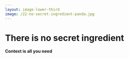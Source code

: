 ```yaml
---
layout: image-lower-third
image: /22-no-secret-ingredient-panda.jpg
---
```


# There is no secret ingredient

**Context is all you need**

<!--

**Speaker Notes:**
Main message: The revelation that there's no secret ingredient - just like in Kung Fu Panda

- No secret ingredient
- Just context
- Engineering reflects in software

*Transition: Thank you, and I'm happy to take your questions.*

...

**Reader Notes:**

Just like Po discovered with his father's noodle soup, there is no secret ingredient to effective LLM inference. No magic prompts, no hidden techniques, no special sauce. The power has always been in something much simpler and more fundamental: context. When you provide the right context - the right information at the right time in the right format - LLMs work beautifully. When you don't, they struggle. It's not about finding the secret; it's about mastering the fundamentals. Context is all you need.

-->
